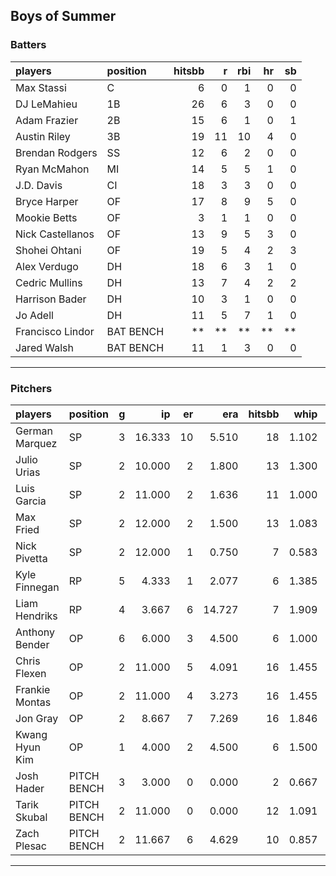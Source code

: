## Boys of Summer

### Batters

 
|players          |position  | hitsbb|  r| rbi| hr| sb| 
|:----------------|:---------|------:|--:|---:|--:|--:| 
|Max Stassi       |C         |      6|  0|   1|  0|  0| 
|DJ LeMahieu      |1B        |     26|  6|   3|  0|  0| 
|Adam Frazier     |2B        |     15|  6|   1|  0|  1| 
|Austin Riley     |3B        |     19| 11|  10|  4|  0| 
|Brendan Rodgers  |SS        |     12|  6|   2|  0|  0| 
|Ryan McMahon     |MI        |     14|  5|   5|  1|  0| 
|J.D. Davis       |CI        |     18|  3|   3|  0|  0| 
|Bryce Harper     |OF        |     17|  8|   9|  5|  0| 
|Mookie Betts     |OF        |      3|  1|   1|  0|  0| 
|Nick Castellanos |OF        |     13|  9|   5|  3|  0| 
|Shohei Ohtani    |OF        |     19|  5|   4|  2|  3| 
|Alex Verdugo     |DH        |     18|  6|   3|  1|  0| 
|Cedric Mullins   |DH        |     13|  7|   4|  2|  2| 
|Harrison Bader   |DH        |     10|  3|   1|  0|  0| 
|Jo Adell         |DH        |     11|  5|   7|  1|  0| 
|Francisco Lindor |BAT BENCH |     **| **|  **| **| **| 
|Jared Walsh      |BAT BENCH |     11|  1|   3|  0|  0| 

* * *

### Pitchers

 
|players        |position    |  g|     ip| er|    era| hitsbb|  whip| so|  w| sv| 
|:--------------|:-----------|--:|------:|--:|------:|------:|-----:|--:|--:|--:| 
|German Marquez |SP          |  3| 16.333| 10|  5.510|     18| 1.102| 17|  2|  0| 
|Julio Urias    |SP          |  2| 10.000|  2|  1.800|     13| 1.300| 10|  0|  0| 
|Luis Garcia    |SP          |  2| 11.000|  2|  1.636|     11| 1.000| 13|  2|  0| 
|Max Fried      |SP          |  2| 12.000|  2|  1.500|     13| 1.083| 12|  2|  0| 
|Nick Pivetta   |SP          |  2| 12.000|  1|  0.750|      7| 0.583| 13|  1|  0| 
|Kyle Finnegan  |RP          |  5|  4.333|  1|  2.077|      6| 1.385|  1|  0|  1| 
|Liam Hendriks  |RP          |  4|  3.667|  6| 14.727|      7| 1.909| 10|  2|  1| 
|Anthony Bender |OP          |  6|  6.000|  3|  4.500|      6| 1.000|  9|  0|  2| 
|Chris Flexen   |OP          |  2| 11.000|  5|  4.091|     16| 1.455| 10|  0|  0| 
|Frankie Montas |OP          |  2| 11.000|  4|  3.273|     16| 1.455| 12|  0|  0| 
|Jon Gray       |OP          |  2|  8.667|  7|  7.269|     16| 1.846| 14|  0|  0| 
|Kwang Hyun Kim |OP          |  1|  4.000|  2|  4.500|      6| 1.500|  3|  0|  0| 
|Josh Hader     |PITCH BENCH |  3|  3.000|  0|  0.000|      2| 0.667|  7|  0|  2| 
|Tarik Skubal   |PITCH BENCH |  2| 11.000|  0|  0.000|     12| 1.091| 10|  2|  0| 
|Zach Plesac    |PITCH BENCH |  2| 11.667|  6|  4.629|     10| 0.857| 15|  1|  0| 


* * *


